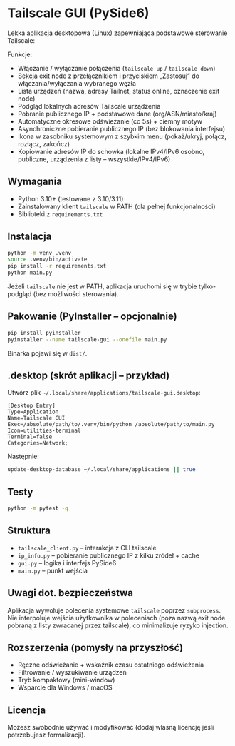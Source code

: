 # Tailscale GUI (PySide6)

Lekka aplikacja desktopowa (Linux) zapewniająca podstawowe sterowanie Tailscale:

Funkcje:
- Włączanie / wyłączanie połączenia (`tailscale up` / `tailscale down`)
- Sekcja exit node z przełącznikiem i przyciskiem „Zastosuj” do włączania/wyłączania wybranego węzła
- Lista urządzeń (nazwa, adresy Tailnet, status online, oznaczenie exit node)
- Podgląd lokalnych adresów Tailscale urządzenia
- Pobranie publicznego IP + podstawowe dane (org/ASN/miasto/kraj)
- Automatyczne okresowe odświeżanie (co 5s) + ciemny motyw
- Asynchroniczne pobieranie publicznego IP (bez blokowania interfejsu)
- Ikona w zasobniku systemowym z szybkim menu (pokaż/ukryj, połącz, rozłącz, zakończ)
- Kopiowanie adresów IP do schowka (lokalne IPv4/IPv6 osobno, publiczne, urządzenia z listy – wszystkie/IPv4/IPv6)

## Wymagania
- Python 3.10+ (testowane z 3.10/3.11)
- Zainstalowany klient `tailscale` w PATH (dla pełnej funkcjonalności)
- Biblioteki z `requirements.txt`

## Instalacja
```bash
python -m venv .venv
source .venv/bin/activate
pip install -r requirements.txt
python main.py
```

Jeżeli `tailscale` nie jest w PATH, aplikacja uruchomi się w trybie tylko-podgląd (bez możliwości sterowania).

## Pakowanie (PyInstaller – opcjonalnie)
```bash
pip install pyinstaller
pyinstaller --name tailscale-gui --onefile main.py
```
Binarka pojawi się w `dist/`.

## .desktop (skrót aplikacji – przykład)
Utwórz plik `~/.local/share/applications/tailscale-gui.desktop`:
```
[Desktop Entry]
Type=Application
Name=Tailscale GUI
Exec=/absolute/path/to/.venv/bin/python /absolute/path/to/main.py
Icon=utilities-terminal
Terminal=false
Categories=Network;
```
Następnie:
```bash
update-desktop-database ~/.local/share/applications || true
```

## Testy
```bash
python -m pytest -q
```

## Struktura
- `tailscale_client.py` – interakcja z CLI tailscale
- `ip_info.py` – pobieranie publicznego IP z kilku źródeł + cache
- `gui.py` – logika i interfejs PySide6
- `main.py` – punkt wejścia

## Uwagi dot. bezpieczeństwa
Aplikacja wywołuje polecenia systemowe `tailscale` poprzez `subprocess`. Nie interpoluje wejścia użytkownika w poleceniach (poza nazwą exit node pobraną z listy zwracanej przez tailscale), co minimalizuje ryzyko injection.

## Rozszerzenia (pomysły na przyszłość)
- Ręczne odświeżanie + wskaźnik czasu ostatniego odświeżenia
- Filtrowanie / wyszukiwanie urządzeń
- Tryb kompaktowy (mini-window)
- Wsparcie dla Windows / macOS

## Licencja
Możesz swobodnie używać i modyfikować (dodaj własną licencję jeśli potrzebujesz formalizacji).


